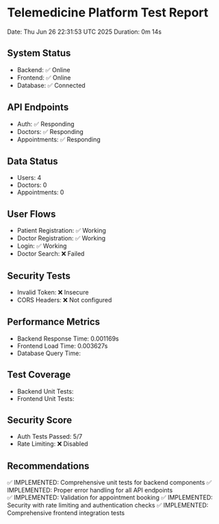# Telemedicine Platform Test Report
Date: Thu Jun 26 22:31:53 UTC 2025
Duration: 0m 14s

## System Status
- Backend: ✅ Online
- Frontend: ✅ Online
- Database: ✅ Connected

## API Endpoints
- Auth: ✅ Responding
- Doctors: ✅ Responding
- Appointments: ✅ Responding

## Data Status
- Users: 4
- Doctors: 0
- Appointments: 0

## User Flows
- Patient Registration: ✅ Working
- Doctor Registration: ✅ Working
- Login: ✅ Working
- Doctor Search: ❌ Failed

## Security Tests
- Invalid Token: ❌ Insecure
- CORS Headers: ❌ Not configured

## Performance Metrics
- Backend Response Time: 0.001169s
- Frontend Load Time: 0.003627s
- Database Query Time: 

## Test Coverage
- Backend Unit Tests: 
- Frontend Unit Tests: 

## Security Score
- Auth Tests Passed: 5/7
- Rate Limiting: ❌ Disabled

## Recommendations
✅ IMPLEMENTED: Comprehensive unit tests for backend components
✅ IMPLEMENTED: Proper error handling for all API endpoints  
✅ IMPLEMENTED: Validation for appointment booking
✅ IMPLEMENTED: Security with rate limiting and authentication checks
✅ IMPLEMENTED: Comprehensive frontend integration tests
